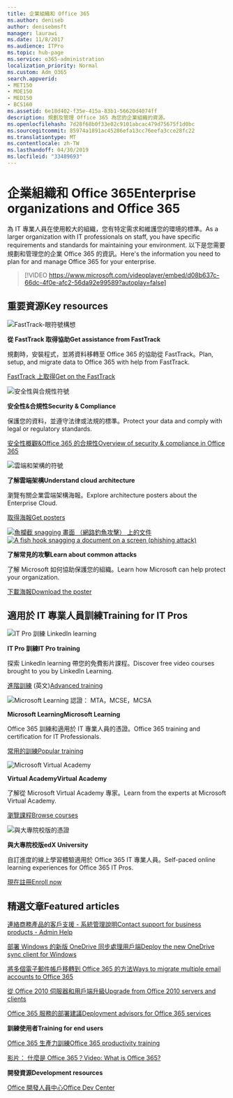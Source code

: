 ```yaml
---
title: 企業組織和 Office 365
ms.author: deniseb
author: denisebmsft
manager: laurawi
ms.date: 11/8/2017
ms.audience: ITPro
ms.topic: hub-page
ms.service: o365-administration
localization_priority: Normal
ms.custom: Adm_O365
search.appverid:
- MET150
- MOE150
- MED150
- BCS160
ms.assetid: 6e18d402-f35e-415a-83b1-56620d4074ff
description: 規劃及管理 Office 365 為您的企業組織的資源。
ms.openlocfilehash: 7d28f68b0f33e02c9101abcac479d75675f1d0bc
ms.sourcegitcommit: 85974a1891ac45286efa13cc76eefa3cce28fc22
ms.translationtype: MT
ms.contentlocale: zh-TW
ms.lasthandoff: 04/30/2019
ms.locfileid: "33489693"
---
```

# <a name="enterprise-organizations-and-office-365"></a><span data-ttu-id="d473c-103">企業組織和 Office 365</span><span class="sxs-lookup"><span data-stu-id="d473c-103">Enterprise organizations and Office 365</span></span>

<span data-ttu-id="d473c-104">為 IT 專業人員在使用較大的組織，您有特定需求和維護您的環境的標準。</span><span class="sxs-lookup"><span data-stu-id="d473c-104">As a larger organization with IT professionals on staff, you have specific requirements and standards for maintaining your environment.</span></span> <span data-ttu-id="d473c-105">以下是您需要規劃和管理您的企業 Office 365 的資訊。</span><span class="sxs-lookup"><span data-stu-id="d473c-105">Here's the information you need to plan for and manage Office 365 for your enterprise.</span></span>
  

> [!VIDEO https://www.microsoft.com/videoplayer/embed/d08b637c-66dc-4f0e-afc2-56da92e99589?autoplay=false]
  
## <a name="key-resources"></a><span data-ttu-id="d473c-106">重要資源</span><span class="sxs-lookup"><span data-stu-id="d473c-106">Key resources</span></span>

![FastTrack-眼符號構想](media/263443cf-d8bd-460b-ac46-a08323551f3f.png)
  
 <span data-ttu-id="d473c-108">**從 FastTrack 取得協助**</span><span class="sxs-lookup"><span data-stu-id="d473c-108">**Get assistance from FastTrack**</span></span>
  
<span data-ttu-id="d473c-109">規劃時，安裝程式，並將資料移轉至 Office 365 的協助從 FastTrack。</span><span class="sxs-lookup"><span data-stu-id="d473c-109">Plan, setup, and migrate data to Office 365 with help from FastTrack.</span></span>
  
[<span data-ttu-id="d473c-110">FastTrack 上取得</span><span class="sxs-lookup"><span data-stu-id="d473c-110">Get on the FastTrack</span></span>](https://go.microsoft.com/fwlink/?linkid=238431)
  
![安全性與合規性符號](media/f96c2cdf-d151-4f44-bb11-20bb7f366a21.png)
  
 <span data-ttu-id="d473c-112">**安全性&amp;合規性**</span><span class="sxs-lookup"><span data-stu-id="d473c-112">**Security &amp; Compliance**</span></span>
  
<span data-ttu-id="d473c-113">保護您的資料，並遵守法律或法規的標準。</span><span class="sxs-lookup"><span data-stu-id="d473c-113">Protect your data and comply with legal or regulatory standards.</span></span>
  
[<span data-ttu-id="d473c-114">安全性概觀&amp;Office 365 的合規性</span><span class="sxs-lookup"><span data-stu-id="d473c-114">Overview of security &amp; compliance in Office 365</span></span>](https://support.office.com/article/dcb83b2c-ac66-4ced-925d-50eb9698a0b2)
  
![雲端和架構的符號](media/2850ac8d-4c99-4825-869e-83724c4ef54e.png)
  
 <span data-ttu-id="d473c-116">**了解雲端架構**</span><span class="sxs-lookup"><span data-stu-id="d473c-116">**Understand cloud architecture**</span></span>
  
<span data-ttu-id="d473c-117">瀏覽有關企業雲端架構海報。</span><span class="sxs-lookup"><span data-stu-id="d473c-117">Explore architecture posters about the Enterprise Cloud.</span></span>
  
[<span data-ttu-id="d473c-118">取得海報</span><span class="sxs-lookup"><span data-stu-id="d473c-118">Get posters</span></span>](https://aka.ms/cloudarch)
  
<span data-ttu-id="d473c-119">[![魚攔截 snagging 畫面 （網路釣魚攻擊） 上的文件](media/dc32a996-623a-400c-9b7a-ed1b89a56948.png)](https://aka.ms/commonattacks)</span><span class="sxs-lookup"><span data-stu-id="d473c-119">[![A fish hook snagging a document on a screen (phishing attack)](media/dc32a996-623a-400c-9b7a-ed1b89a56948.png)](https://aka.ms/commonattacks)</span></span>
  
 <span data-ttu-id="d473c-120">**了解常見的攻擊**</span><span class="sxs-lookup"><span data-stu-id="d473c-120">**Learn about common attacks**</span></span>
  
<span data-ttu-id="d473c-121">了解 Microsoft 如何協助保護您的組織。</span><span class="sxs-lookup"><span data-stu-id="d473c-121">Learn how Microsoft can help protect your organization.</span></span>
  
[<span data-ttu-id="d473c-122">下載海報</span><span class="sxs-lookup"><span data-stu-id="d473c-122">Download the poster</span></span>](https://aka.ms/commonattacks)
  
## <a name="training-for-it-pros"></a><span data-ttu-id="d473c-123">適用於 IT 專業人員訓練</span><span class="sxs-lookup"><span data-stu-id="d473c-123">Training for IT Pros</span></span>

![IT Pro 訓練 LinkedIn learning](media/b951eac7-9d99-42b5-86a3-3058a6445077.png)
  
 <span data-ttu-id="d473c-125">**IT Pro 訓練**</span><span class="sxs-lookup"><span data-stu-id="d473c-125">**IT Pro training**</span></span>
  
<span data-ttu-id="d473c-126">探索 LinkedIn learning 帶您的免費影片課程。</span><span class="sxs-lookup"><span data-stu-id="d473c-126">Discover free video courses brought to you by LinkedIn Learning.</span></span>
  
<span data-ttu-id="d473c-127">[進階訓練](https://support.office.com/article/68cc9b95-0bdc-491e-a81f-ee70b3ec63c5.aspx) (英文)</span><span class="sxs-lookup"><span data-stu-id="d473c-127">[Advanced training](https://support.office.com/article/68cc9b95-0bdc-491e-a81f-ee70b3ec63c5.aspx)</span></span>
  
![Microsoft Learning 認證： MTA，MCSE，MCSA](media/8eab3b6a-5aff-423c-9c57-fd078fdebca8.png)
  
 <span data-ttu-id="d473c-129">**Microsoft Learning**</span><span class="sxs-lookup"><span data-stu-id="d473c-129">**Microsoft Learning**</span></span>
  
<span data-ttu-id="d473c-130">Office 365 訓練和適用於 IT 專業人員的憑證。</span><span class="sxs-lookup"><span data-stu-id="d473c-130">Office 365 training and certification for IT Professionals.</span></span>
  
[<span data-ttu-id="d473c-131">常用的訓練</span><span class="sxs-lookup"><span data-stu-id="d473c-131">Popular training</span></span>](https://go.microsoft.com/fwlink/?linkid=826247)
  
![Microsoft Virtual Academy](media/1bced083-acd6-4705-9f22-22009166a5d7.png)
  
 <span data-ttu-id="d473c-133">**Virtual Academy**</span><span class="sxs-lookup"><span data-stu-id="d473c-133">**Virtual Academy**</span></span>
  
<span data-ttu-id="d473c-134">了解從 Microsoft Virtual Academy 專家。</span><span class="sxs-lookup"><span data-stu-id="d473c-134">Learn from the experts at Microsoft Virtual Academy.</span></span>
  
[<span data-ttu-id="d473c-135">瀏覽課程</span><span class="sxs-lookup"><span data-stu-id="d473c-135">Browse courses</span></span>](https://go.microsoft.com/fwlink/?linkid=826248)
  
![與大專院校版的憑證](media/c52ff863-94fa-4d6e-b91f-f9057956a7b0.png)
  
 <span data-ttu-id="d473c-137">**與大專院校版**</span><span class="sxs-lookup"><span data-stu-id="d473c-137">**edX University**</span></span>
  
<span data-ttu-id="d473c-138">自訂進度的線上學習體驗適用於 Office 365 IT 專業人員。</span><span class="sxs-lookup"><span data-stu-id="d473c-138">Self-paced online learning experiences for Office 365 IT Pros.</span></span>
  
[<span data-ttu-id="d473c-139">現在註冊</span><span class="sxs-lookup"><span data-stu-id="d473c-139">Enroll now</span></span>](https://go.microsoft.com/fwlink/?linkid=852994)
  
## <a name="featured-articles"></a><span data-ttu-id="d473c-140">精選文章</span><span class="sxs-lookup"><span data-stu-id="d473c-140">Featured articles</span></span>

[<span data-ttu-id="d473c-141">連絡商務產品的客戶支援 - 系統管理說明</span><span class="sxs-lookup"><span data-stu-id="d473c-141">Contact support for business products - Admin Help</span></span>](https://support.office.com/article/32a17ca7-6fa0-4870-8a8d-e25ba4ccfd4b)
  
[<span data-ttu-id="d473c-142">部署 Windows 的新版 OneDrive 同步處理用戶端</span><span class="sxs-lookup"><span data-stu-id="d473c-142">Deploy the new OneDrive sync client for Windows</span></span>](https://support.office.com/article/3f3a511c-30c6-404a-98bf-76f95c519668)
  
[<span data-ttu-id="d473c-143">將多個電子郵件帳戶移轉到 Office 365 的方法</span><span class="sxs-lookup"><span data-stu-id="d473c-143">Ways to migrate multiple email accounts to Office 365</span></span>](https://support.office.com/article/0a4913fe-60fb-498f-9155-a86516418842)
  
[<span data-ttu-id="d473c-144">從 Office 2010 伺服器和用戶端升級</span><span class="sxs-lookup"><span data-stu-id="d473c-144">Upgrade from Office 2010 servers and clients</span></span>](upgrade-from-office-2010-servers-and-products.md)
  
[<span data-ttu-id="d473c-145">Office 365 服務的部署建議</span><span class="sxs-lookup"><span data-stu-id="d473c-145">Deployment advisors for Office 365 services</span></span>](deployment-advisors-for-office-365.md)
  
 <span data-ttu-id="d473c-146">**訓練使用者**</span><span class="sxs-lookup"><span data-stu-id="d473c-146">**Training for end users**</span></span>
  
[<span data-ttu-id="d473c-147">Office 365 生產力訓練</span><span class="sxs-lookup"><span data-stu-id="d473c-147">Office 365 productivity training</span></span>](https://support.office.com/article/af07cb6b-980d-4f33-8599-322582767408)
  
[<span data-ttu-id="d473c-148">影片： 什麼是 Office 365？</span><span class="sxs-lookup"><span data-stu-id="d473c-148">Video: What is Office 365?</span></span>](https://support.office.com/article/847caf12-2589-452c-8aca-1c009797678b)
  
 <span data-ttu-id="d473c-149">**開發資源**</span><span class="sxs-lookup"><span data-stu-id="d473c-149">**Development resources**</span></span>
  
[<span data-ttu-id="d473c-150">Office 開發人員中心</span><span class="sxs-lookup"><span data-stu-id="d473c-150">Office Dev Center</span></span>](https://go.microsoft.com/fwlink/?linkid=615418)
  


